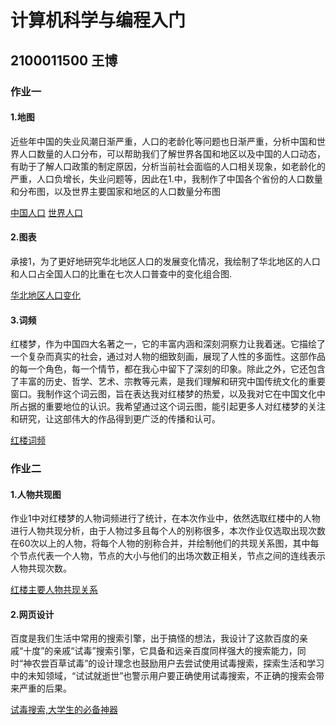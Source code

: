 # 计算机科学与编程入门
## 2100011500 王博
### 作业一
#### 1.地图
近些年中国的失业风潮日渐严重，人口的老龄化等问题也日渐严重，分析中国和世界人口数量的人口分布，可以帮助我们了解世界各国和地区以及中国的人口动态，有助于了解人口政策的制定原因，分析当前社会面临的人口相关现象，如老龄化的严重，人口负增长，失业问题等，因此在1.中，我制作了中国各个省份的人口数量和分布图，以及世界主要国家和地区的人口数量分布图

[中国人口](https://bob86137.github.io/china_map.html)
[世界人口](https://bob86137.github.io/world_map.html)
#### 2.图表
承接1，为了更好地研究华北地区人口的发展变化情况，我绘制了华北地区的人口和人口占全国人口的比重在七次人口普查中的变化组合图.

[华北地区人口变化](https://bob86137.github.io/timeline_bar.html)
#### 3.词频
红楼梦，作为中国四大名著之一，它的丰富内涵和深刻洞察力让我着迷。它描绘了一个复杂而真实的社会，通过对人物的细致刻画，展现了人性的多面性。这部作品的每一个角色，每一个情节，都在我心中留下了深刻的印象。除此之外，它还包含了丰富的历史、哲学、艺术、宗教等元素，是我们理解和研究中国传统文化的重要窗口。我制作这个词云图，旨在表达我对红楼梦的热爱，以及我对它在中国文化中所占据的重要地位的认识。我希望通过这个词云图，能引起更多人对红楼梦的关注和研究，让这部伟大的作品得到更广泛的传播和认可。

[红楼词频](https://bob86137.github.io/wordcloud.png)

### 作业二
#### 1.人物共现图
作业1中对红楼梦的人物词频进行了统计，在本次作业中，依然选取红楼中的人物进行人物共现分析，由于人物过多且每个人的别称很多，本次作业仅选取出现次数在60次以上的人物，将每个人物的别称合并，并绘制他们的共现关系图，其中每个节点代表一个人物，节点的大小与他们的出场次数正相关，节点之间的连线表示人物共现次数。

[红楼主要人物共现关系](https://bob86137.github.io/Relationships-Characters_of_the_Red_Mansion.html)
#### 2.网页设计
百度是我们生活中常用的搜索引擎，出于搞怪的想法，我设计了这款百度的亲戚“十度”的亲戚“试毒”搜索引擎，它具备和远亲百度同样强大的搜索能力，同时“神农尝百草试毒”的设计理念也鼓励用户去尝试使用试毒搜索，探索生活和学习中的未知领域，“试试就逝世”也警示用户要正确使用试毒搜索，不正确的搜索会带来严重的后果。

[试毒搜索,大学生的必备神器](https://bob86137.github.io/shidu.html)
